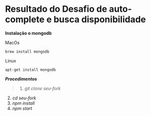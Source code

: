 # Resultado do Desafio de auto-complete e busca disponibilidade


**Instalação o mongodb**

MacOs

```
brew install mongodb
```

Linux

```
apt-get install mongodb
```


***Procedimentos***

>1. *git clone seu-fork*
2. *cd seu-fork*
3. *npm install*
4. *npm start*
